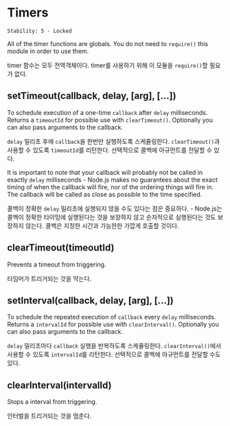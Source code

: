 # Timers

    Stability: 5 - Locked

All of the timer functions are globals.  You do not need to `require()`
this module in order to use them.

timer 함수는 모두 전역객체이다. timer를 사용하기 위해 이 모듈을 `require()`할
필요가 없다.

## setTimeout(callback, delay, [arg], [...])

To schedule execution of a one-time `callback` after `delay` milliseconds. Returns a
`timeoutId` for possible use with `clearTimeout()`. Optionally you can
also pass arguments to the callback.

`delay` 밀리초 후에 `callback`을 한번만 실행하도록 스케쥴링한다. `clearTimeout()`과 사용할 
수 있도록 `timeoutId`를 리턴한다. 선택적으로 콜백에 아규먼트를 전달할 수 있다.

It is important to note that your callback will probably not be called in exactly
`delay` milliseconds - Node.js makes no guarantees about the exact timing of when
the callback will fire, nor of the ordering things will fire in. The callback will
be called as close as possible to the time specified.

콜백이 정확한 `delay` 밀리초에 실행되지 않을 수도 있다는 점은 중요하다. - Node.js는 콜백이
정확한 타이밍에 실행된다는 것을 보장하지 않고 순차적으로 실행된다는 것도 보장하지 않는다. 콜백은
지정한 시간과 가능한한 가깝게 호출할 것이다.


## clearTimeout(timeoutId)

Prevents a timeout from triggering.

타임머가 트리거되는 것을 막는다.

## setInterval(callback, delay, [arg], [...])

To schedule the repeated execution of `callback` every `delay` milliseconds.
Returns a `intervalId` for possible use with `clearInterval()`. Optionally
you can also pass arguments to the callback.

`delay` 밀리초마다 `callback` 실행을 반복하도록 스케쥴링한다. `clearInterval()`에서
사용할 수 있도록 `intervalId`를 리턴한다. 선택적으로 콜백에 아규먼트를 전달할 수도 있다.

## clearInterval(intervalId)

Stops a interval from triggering.

인터벌을 트리거되는 것을 멈춘다.
